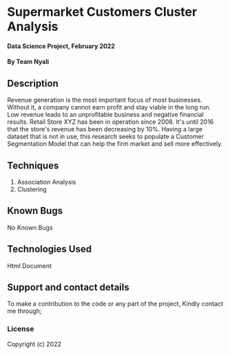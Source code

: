 # Supermarket Customers Cluster Analysis
#### Data Science Project, February 2022
#### By **Team Nyali**
## Description
Revenue generation is the most important focus of most businesses. Without it, a company cannot earn profit and stay viable in the long run. Low revenue leads to an unprofitable business and negative financial results. Retail Store XYZ has been in operation since 2008. It's until 2016 that the store's revenue has been decreasing by 10%. Having a large dataset that is not in use, this research seeks to populate a Customer Segmentation Model that can help the firm market and sell more effectively.
## Techniques
1. Association Analysis
2. Clustering
## Known Bugs
No Known Bugs
## Technologies Used
Html Document
## Support and contact details
To make a contribution to the code or any part of the project,
Kindly contact me through; 
### License
Copyright (c) 2022
